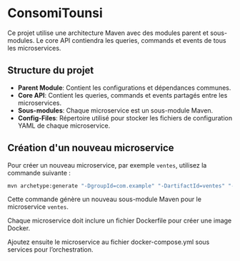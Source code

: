 # ConsomiTounsi

Ce projet utilise une architecture Maven avec des modules parent et sous-modules. Le core API contiendra les queries, commands et events de tous les microservices.

## Structure du projet

- **Parent Module**: Contient les configurations et dépendances communes.
- **Core API**: Contient les queries, commands et events partagés entre les microservices.
- **Sous-modules**: Chaque microservice est un sous-module Maven.
- **Config-Files**: Répertoire utilisé pour stocker les fichiers de configuration YAML de chaque microservice.

## Création d'un nouveau microservice

Pour créer un nouveau microservice, par exemple `ventes`, utilisez la commande suivante :

```sh
mvn archetype:generate "-DgroupId=com.example" "-DartifactId=ventes" "-Dpackage=com.example.ventes" "-DinteractiveMode=false"
```

Cette commande génère un nouveau sous-module Maven pour le microservice `ventes`.

Chaque microservice doit inclure un fichier Dockerfile pour créer une image Docker. 

Ajoutez ensuite le microservice au fichier docker-compose.yml sous services pour l’orchestration.


